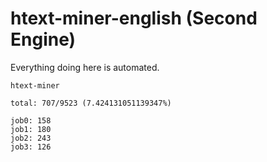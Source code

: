 # htext-miner-english (Second Engine)

Everything doing here is automated.

```
htext-miner

total: 707/9523 (7.424131051139347%)

job0: 158
job1: 180
job2: 243
job3: 126
```